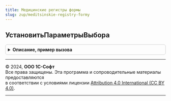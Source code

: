 ```yaml
---
title: Медицинские регистры формы
slug: zup/meditsinskie-registry-formy
---
```



## УстановитьПараметрыВыбора
<details style="margin: 1em 0; padding: 0.5em; border: 1px solid #ccc; border-radius: 6px;">

<summary style="font-weight: bold; cursor: pointer;">Описание, пример вызова</summary>

```bsl

Процедура УстановитьПараметрыВыбора(Форма, ИмяЭлементаУправления, КодКлассификатора) Экспорт
```

Пример вызова
```bsl
МедицинскиеРегистрыФормы.УстановитьПараметрыВыбора(Форма, ИмяЭлементаУправления, КодКлассификатора) 
```
</details>

---

© 2024, **ООО 1С-Софт**  
Все права защищены. Эта программа и сопроводительные материалы предоставляются  
в соответствии с условиями лицензии [Attribution 4.0 International (CC BY 4.0)](https://creativecommons.org/licenses/by/4.0/legalcode).

---
